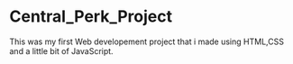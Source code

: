 # Central_Perk_Project
This was my first Web developement project that i made using HTML,CSS and a little bit of JavaScript. 

